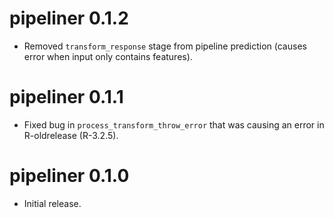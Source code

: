 # pipeliner 0.1.2

* Removed `transform_response` stage from pipeline prediction (causes error when input only contains features).

# pipeliner 0.1.1

* Fixed bug in `process_transform_throw_error` that was causing an error in R-oldrelease (R-3.2.5).

# pipeliner 0.1.0

* Initial release.



